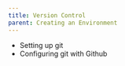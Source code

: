 ```yaml
---
title: Version Control
parent: Creating an Environment
---
```


* Setting up git
* Configuring git with Github
